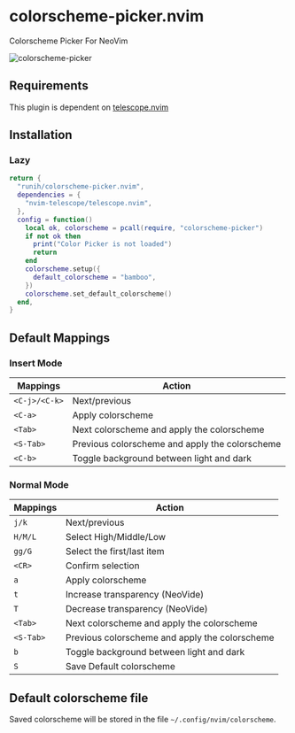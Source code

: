 # colorscheme-picker.nvim

Colorscheme Picker For NeoVim

![colorscheme-picker](https://github.com/runih/colorscheme-picker.nvim/assets/17590245/2a9a251a-0448-45a2-9ec2-d28b471e93ff)

## Requirements

This plugin is dependent on [telescope.nvim](https://github.com/nvim-telescope/telescope.nvim)

## Installation

### Lazy

```lua
return {
  "runih/colorscheme-picker.nvim",
  dependencies = {
    "nvim-telescope/telescope.nvim",
  },
  config = function()
    local ok, colorscheme = pcall(require, "colorscheme-picker")
    if not ok then
      print("Color Picker is not loaded")
      return
    end
    colorscheme.setup({
      default_colorscheme = "bamboo",
    })
    colorscheme.set_default_colorscheme()
  end,
}
```

## Default Mappings

### Insert Mode

| Mappings      | Action                                         |
| ------------- | ---------------------------------------------- |
| `<C-j>/<C-k>` | Next/previous                                  |
| `<C-a>`       | Apply colorscheme                              |
| `<Tab>`       | Next colorscheme and apply the colorscheme     |
| `<S-Tab>`     | Previous colorscheme and apply the colorscheme |
| `<C-b>`       | Toggle background between light and dark       |

### Normal Mode

| Mappings  | Action                                         |
| --------- | ---------------------------------------------- |
| `j/k`     | Next/previous                                  |
| `H/M/L`   | Select High/Middle/Low                         |
| `gg/G`    | Select the first/last item                     |
| `<CR>`    | Confirm selection                              |
| `a`       | Apply colorscheme                              |
| `t`       | Increase transparency (NeoVide)                |
| `T`       | Decrease transparency (NeoVide)                |
| `<Tab>`   | Next colorscheme and apply the colorscheme     |
| `<S-Tab>` | Previous colorscheme and apply the colorscheme |
| `b`       | Toggle background between light and dark       |
| `S`       | Save Default colorscheme                       |

## Default colorscheme file

Saved colorscheme will be stored in the file `~/.config/nvim/colorscheme`.
